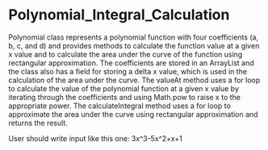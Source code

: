 # Polynomial_Integral_Calculation

Polynomial class represents a polynomial function with four coefficients (a, b, c, and d) and provides methods to calculate the function value at a given x value and to calculate the area under the curve of the function using rectangular approximation. The coefficients are stored in an ArrayList and the class also has a field for storing a delta x value, which is used in the calculation of the area under the curve. The valueAt method uses a for loop to calculate the value of the polynomial function at a given x value by iterating through the coefficients and using Math.pow to raise x to the appropriate power. The calculateIntegral method uses a for loop to approximate the area under the curve using rectangular approximation and returns the result.

User should write input like this one: 3x^3-5x^2+x+1
